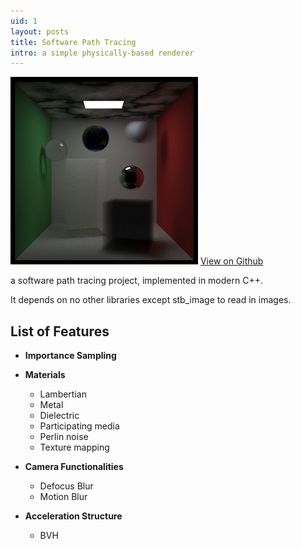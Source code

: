```yaml
---
uid: 1
layout: posts
title: Software Path Tracing
intro: a simple physically-based renderer
---
```


<div>
<img src="/assets/images/projects/Software Path Tracing.jpg" width="300"/>
<a href="https://github.com/wcvanvan/SoftwarePathTracing" target="_blank" class="btn btn--primary">View on Github</a>
</div>

a software path tracing project, implemented in modern C++. 

It depends on no other libraries except stb_image to read in images.


## List of Features 
+ **Importance Sampling**
- **Materials**
    - Lambertian
    - Metal
    - Dielectric
    - Participating media
    - Perlin noise
    - Texture mapping

- **Camera Functionalities**
    - Defocus Blur
    - Motion Blur

- **Acceleration Structure**
    - BVH
